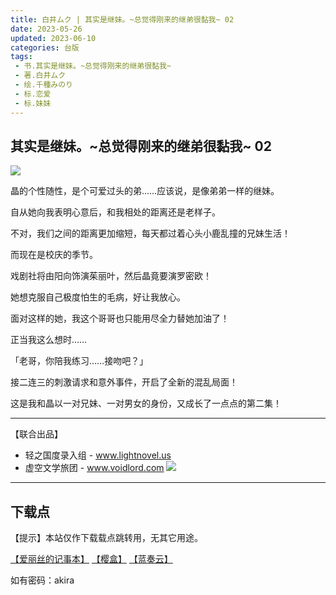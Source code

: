```yaml
---
title: 白井ムク | 其实是继妹。~总觉得刚来的继弟很黏我~ 02
date: 2023-05-26
updated: 2023-06-10
categories: 台版
tags: 
 - 书.其实是继妹。~总觉得刚来的继弟很黏我~
 - 著.白井ムク
 - 绘.千種みのり
 - 标.恋爱
 - 标.妹妹
---
```



## 其实是继妹。~总觉得刚来的继弟很黏我~ 02

![](https://cdn.shopifycdn.net/s/files/1/0613/7030/2681/products/02_8b049980-bf26-43db-bed9-ec1264b08efa_362x535.jpg?v=1681796183)

晶的个性随性，是个可爱过头的弟……应该说，是像弟弟一样的继妹。

自从她向我表明心意后，和我相处的距离还是老样子。

不对，我们之间的距离更加缩短，每天都过着心头小鹿乱撞的兄妹生活！

而现在是校庆的季节。

戏剧社将由阳向饰演茱丽叶，然后晶竟要演罗密欧！

她想克服自己极度怕生的毛病，好让我放心。

面对这样的她，我这个哥哥也只能用尽全力替她加油了！

正当我这么想时……

「老哥，你陪我练习……接吻吧？」

接二连三的刺激请求和意外事件，开启了全新的混乱局面！

这是我和晶以一对兄妹、一对男女的身份，又成长了一点点的第二集！

---

【联合出品】

- 轻之国度录入组 -
www.lightnovel.us
- 虚空文学旅团 -
www.voidlord.com
![](https://cdn.staticaly.com/gh/Minami926494/EPUB-COVER@main/logo.webp)

---

## 下载点

【提示】本站仅作下载载点跳转用，无其它用途。

[【爱丽丝的记事本】](https://drive.noire.cc/s/n52gi1?password=akira) [【樱盒】](https://sakuradrive.com/s/m5jUM?password=akira) [【蓝奏云】](https://qtqt.lanzoum.com/b01901uxa)

如有密码：akira